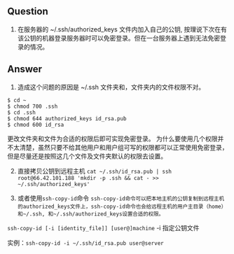 
## Question
1. 在服务器的 ~/.ssh/authorized_keys 文件内加入自己的公钥, 按理说下次在有该公钥的机器登录服务器时可以免密登录。但在一台服务器上遇到无法免密登录的情况。

## Answer
1. 造成这个问题的原因是 ~/.ssh 文件夹和，文件夹内的文件权限不对。

```shell
$ cd ~
$ chmod 700 .ssh
$ cd .ssh
$ chmod 644 authorized_keys id_rsa.pub
$ chmod 600 id_rsa
```

更改文件夹和文件为合适的权限后即可实现免密登录。
为什么要使用几个权限并不太清楚，虽然只要不给其他用户和用户组可写的权限都可以正常使用免密登录，但是尽量还是按照这几个文件及文件夹默认的权限去设置。

2. 直接拷贝公钥到远程主机
`cat ~/.ssh/id_rsa.pub | ssh root@66.42.101.188 'mkdir -p .ssh && cat - >> ~/.ssh/authorized_keys'`

3. 或者使用`ssh-copy-id`命令
`ssh-copy-id命令可以把本地主机的公钥复制到远程主机的authorized_keys文件上，ssh-copy-id命令也会给远程主机的用户主目录（home）和~/.ssh, 和~/.ssh/authorized_keys设置合适的权限。`

`ssh-copy-id [-i [identity_file]] [user@]machine` -i 指定公钥文件

实例：`ssh-copy-id -i ~/.ssh/id_rsa.pub user@server`
